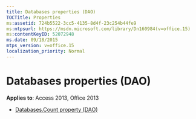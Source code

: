 ```yaml
---
title: Databases properties (DAO)
TOCTitle: Properties
ms:assetid: 724b5522-3cc5-4135-8d4f-23c254b44fe9
ms:mtpsurl: https://msdn.microsoft.com/library/Dn160984(v=office.15)
ms:contentKeyID: 52072948
ms.date: 09/18/2015
mtps_version: v=office.15
localization_priority: Normal
---
```


# Databases properties (DAO)

**Applies to**: Access 2013, Office 2013

- [Databases.Count property (DAO)](databases-count-property-dao.md)

